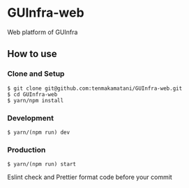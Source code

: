 # GUInfra-web

Web platform of GUInfra

## How to use

### Clone and Setup
```
$ git clone git@github.com:tenmakamatani/GUInfra-web.git
$ cd GUInfra-web
$ yarn/npm install
```

### Development

```
$ yarn/(npm run) dev
```

### Production

```
$ yarn/(npm run) start
```

Eslint check and Prettier format code before your commit
